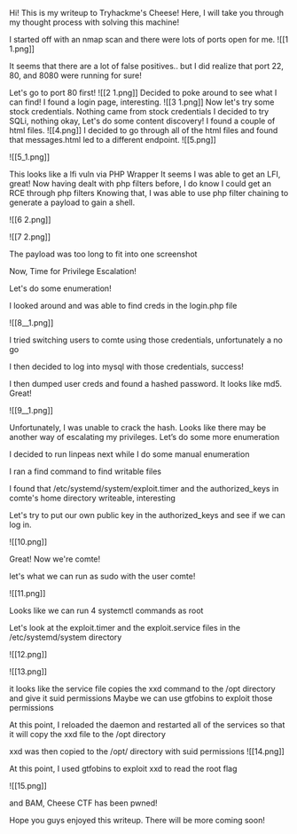 Hi! This is my writeup to Tryhackme's Cheese! Here, I will take you through my thought process with solving this machine!

I started off with an nmap scan and there were lots of  ports open for me. 
![[1 1.png]]

It seems that there are a lot of false positives.. but I did realize that port 22, 80, and 8080 were running for sure!

Let's go to port 80 first!
![[2 1.png]]
Decided to poke around to see what I can find!
I found a login page, interesting.
![[3 1.png]]
Now let's try some stock credentials.
Nothing came from stock credentials
I decided to try SQLi, nothing
okay, Let's do some content discovery!
I found a couple of html files.
![[4.png]]
I decided to go through all of the html files and found that messages.html led to a different endpoint.
![[5.png]]

![[5_1.png]]

This looks like a lfi vuln via PHP Wrapper
It seems I was able to get an LFI, great!
Now having dealt with php filters before, I do know I could get an RCE through php filters
Knowing that, I was able to use php filter chaining to generate a payload to gain a shell.

![[6 2.png]]

![[7 2.png]]


The payload was too long to fit into one screenshot


Now, Time for Privilege Escalation!

Let's do some enumeration!

I looked around and was able to find creds in the login.php file

![[8__1.png]]


I tried switching users to comte using those credentials, unfortunately a no go

I then decided to log into mysql with those credentials, success!

I then dumped user creds and found a hashed password. It looks like md5.
Great!

![[9__1.png]]


Unfortunately, I was unable to crack the hash. Looks like there may be another way of escalating my privileges. Let’s do some more enumeration

I decided to run linpeas next while I do some manual enumeration

I ran a find command to find writable files

I found that /etc/systemd/system/exploit.timer and the authorized_keys in comte's home directory writeable, interesting

Let's try to put our own public key in the authorized_keys and see if we can log in.

![[10.png]]

Great! Now we're comte!

let's what we can run as sudo with the user comte!

![[11.png]]

Looks like we can run 4 systemctl commands as root

Let's look at the exploit.timer and the exploit.service files in the /etc/systemd/system directory


![[12.png]]

![[13.png]]

it looks like the service file copies the xxd command to the /opt directory and give it suid permissions
Maybe we can use gtfobins to exploit those permissions

At this point, I reloaded the daemon and restarted all of the services so that it will copy the xxd file to the /opt directory

xxd was then copied to the /opt/ directory with suid permissions
![[14.png]]

At this point, I used gtfobins to exploit xxd to read the root flag


![[15.png]]

and BAM, Cheese CTF has been pwned!

Hope you guys enjoyed this writeup. There will be more coming soon!